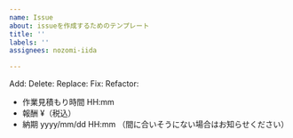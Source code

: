 ```yaml
---
name: Issue
about: issueを作成するためのテンプレート
title: ''
labels: ''
assignees: nozomi-iida

---
```


Add:
Delete:
Replace:
Fix:
Refactor:

- 作業見積もり時間
HH:mm 
- 報酬
¥（税込）
- 納期
yyyy/mm/dd HH:mm
（間に合いそうにない場合はお知らせください）

